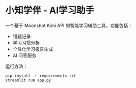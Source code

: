 # 小知学伴 - AI学习助手

一个基于 Moonshot Kimi API 的智能学习辅助工具，功能包括：
- 错题记录
- 学习习惯分析
- 个性化学习报告生成
- AI 问答服务

运行方法：
```
pip install -r requirements.txt
streamlit run app.py
```
